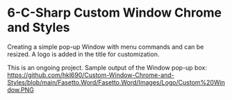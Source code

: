 # 6-C-Sharp Custom Window Chrome and Styles
 
Creating a simple pop-up Window with menu commands and can be resized. A logo is added in the title for customization.

This is an ongoing project. Sample output of the Window pop-up box:
https://github.com/hkl690/Custom-Window-Chrome-and-Styles/blob/main/Fasetto.Word/Fasetto.Word/Images/Logo/Custom%20Window.PNG
